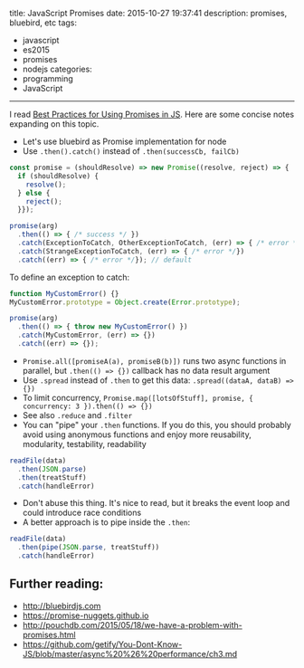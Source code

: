 title: JavaScript Promises
date: 2015-10-27 19:37:41
description: promises, bluebird, etc
tags:
- javascript
- es2015
- promises
- nodejs
categories:
- programming
- JavaScript
---

I read [Best Practices for Using Promises in JS](https://60devs.com/best-practices-for-using-promises-in-js.html). Here are some concise notes expanding on this topic.

- Let's use bluebird as Promise implementation for node
- Use `.then().catch()` instead of `.then(successCb, failCb)`

```js
const promise = (shouldResolve) => new Promise((resolve, reject) => {
  if (shouldResolve) {
    resolve();
  } else {
    reject();
  }});

promise(arg)
  .then(() => { /* success */ })
  .catch(ExceptionToCatch, OtherExceptionToCatch, (err) => { /* error */})
  .catch(StrangeExceptionToCatch, (err) => { /* error */})
  .catch((err) => { /* error */}); // default
```

To define an exception to catch:

```js
function MyCustomError() {}
MyCustomError.prototype = Object.create(Error.prototype);

promise(arg)
  .then(() => { throw new MyCustomError() })
  .catch(MyCustomError, (err) => {})
  .catch((err) => {});
```

- `Promise.all([promiseA(a), promiseB(b)])` runs two async functions in parallel, but `.then(() => {})` callback has no data result argument
- Use `.spread` instead of `.then` to get this data: `.spread((dataA, dataB) => {})`
- To limit concurrency, `Promise.map([lotsOfStuff], promise, { concurrency: 3 }).then(() => {})`
- See also `.reduce` and `.filter`
- You can "pipe" your `.then` functions. If you do this, you should probably avoid using anonymous functions and enjoy more reusability, modularity, testability, readability

```js
readFile(data)
  .then(JSON.parse)
  .then(treatStuff)
  .catch(handleError)
```

- Don't abuse this thing. It's nice to read, but it breaks the event loop and could introduce race conditions
- A better approach is to pipe inside the `.then`:

```js
readFile(data)
  .then(pipe(JSON.parse, treatStuff))
  .catch(handleError)
```

## Further reading:

- http://bluebirdjs.com
- https://promise-nuggets.github.io
- http://pouchdb.com/2015/05/18/we-have-a-problem-with-promises.html
- https://github.com/getify/You-Dont-Know-JS/blob/master/async%20%26%20performance/ch3.md
